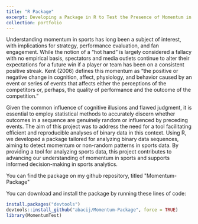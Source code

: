 ```yaml
---
title: "R Package"
excerpt: Developing a Package in R to Test the Presence of Momentum in Sports Data<br/><img src='/images/screen.jpg' style="width:400px;">
collection: portfolio
---
```


Understanding momentum in sports has long been a subject of interest, with implications for strategy, performance evaluation, and fan engagement. While the notion of a “hot hand” is largely considered a fallacy with no empirical basis, spectators and media outlets continue to alter their expectations for a future win if a player or team has been on a consistent positive streak. Kent (2006) defines this momentum as “the positive or negative change in cognition, affect, physiology, and behavior caused by an event or series of events that affects either the perceptions of the competitors or, perhaps, the quality of performance and the outcome of the competition.” 

Given the common influence of cognitive illusions and flawed judgment, it is essential to employ statistical methods to accurately discern whether outcomes in a sequence are genuinely random or influenced by preceding events. The aim of this project was to address the need for a tool facilitating efficient and reproducible analyses of binary data in this context. Using R, we developed a package tailored for analyzing binary data sequences, aiming to detect momentum or non-random patterns in sports data. By providing a tool for analyzing sports data, this project contributes to advancing our understanding of momentum in sports and supports informed decision-making in sports analytics.

You can find the package on my github repository, titled "Momentum-Package"


You can download and install the package by running these lines of code:
```r
install.packages("devtools")
devtools::install_github("abacij/Momentum-Package", force = TRUE)
library(MomentumTest)

